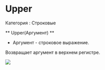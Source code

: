 ﻿
# Upper

Категория : Строковые

** Upper(Аргумент) **

* Аргумент - строковое выражение.

Возвращает аргумент в верхнем регистре.

![](/mediatag>Строковые)

